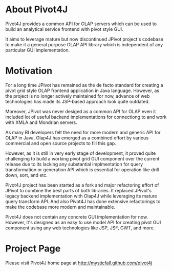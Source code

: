 About Pivot4J
=======

Pivot4J provides a common API for OLAP servers which can be used to build an analytical service frontend with pivot style GUI.

It aims to leverage mature but now discontinued JPivot project's codebase to make it a general purpose OLAP API library which is independent of any particular GUI implementation.

Motivation
=======

For a long time JPivot has remained as the de facto standard for creating a pivot grid style OLAP frontend application in Java language. However, as the project is no longer actively maintained for now, advance of web technologies has made its JSP-based approach look quite outdated.

Moreover, JPivot was never desiged as a common API for OLAP even it included lot of useful backend implementations for connectiong to and work with XMLA and Mondrian servers.

As many BI developers felt the need for more modern and generic API for OLAP in Java, Olap4J has emerged as a combined effort by various commercial and open source projects to fill this gap.

However, as it is still in very early stage of development, it proved quite challenging to build a working pivot grid GUI component over the current release due to its lacking any substantial implmentation for query transformation or generation API which is essential for operation like drill down, sort, and etc.

Pivot4J project has been started as a fork and major refactoring effort of JPivot to combine the best parts of both libraries. It replaced JPivot's legacy backend implementation with Olap4J while leveraging its mature query transform API. And also Pivot4J has done extensive refactorings to make the codebase more modern and maintainable.

Pivot4J does not contain any concrete GUI implementation for now. However, it's designed as an easy to use model API for creating pivot GUI component using any web technologies like JSP, JSF, GWT, and more.

Project Page
=======

Please visit Pivot4J home page at http://mysticfall.github.com/pivot4j